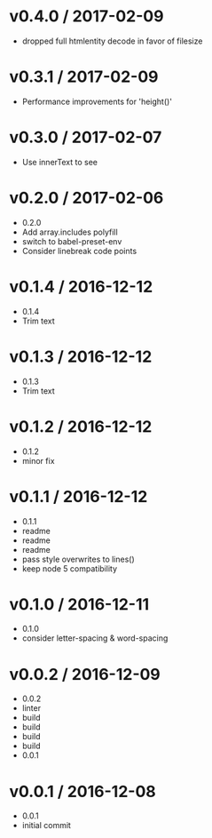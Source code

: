 
v0.4.0 / 2017-02-09
===================

  * dropped full htmlentity decode in favor of filesize

v0.3.1 / 2017-02-09
==================

  * Performance improvements for 'height()'

v0.3.0 / 2017-02-07
==================

  * Use innerText to see <br/>

v0.2.0 / 2017-02-06
===================

  * 0.2.0
  * Add array.includes polyfill
  * switch to babel-preset-env
  * Consider linebreak code points

v0.1.4 / 2016-12-12
===================

  * 0.1.4
  * Trim text

v0.1.3 / 2016-12-12
===================

  * 0.1.3
  * Trim text

v0.1.2 / 2016-12-12
===================

  * 0.1.2
  * minor fix

v0.1.1 / 2016-12-12
===================

  * 0.1.1
  * readme
  * readme
  * readme
  * pass style overwrites to lines()
  * keep node 5 compatibility

v0.1.0 / 2016-12-11
===================

  * 0.1.0
  * consider letter-spacing & word-spacing

v0.0.2 / 2016-12-09
===================

  * 0.0.2
  * linter
  * build
  * build
  * build
  * build
  * 0.0.1

v0.0.1 / 2016-12-08
===================

  * 0.0.1
  * initial commit
